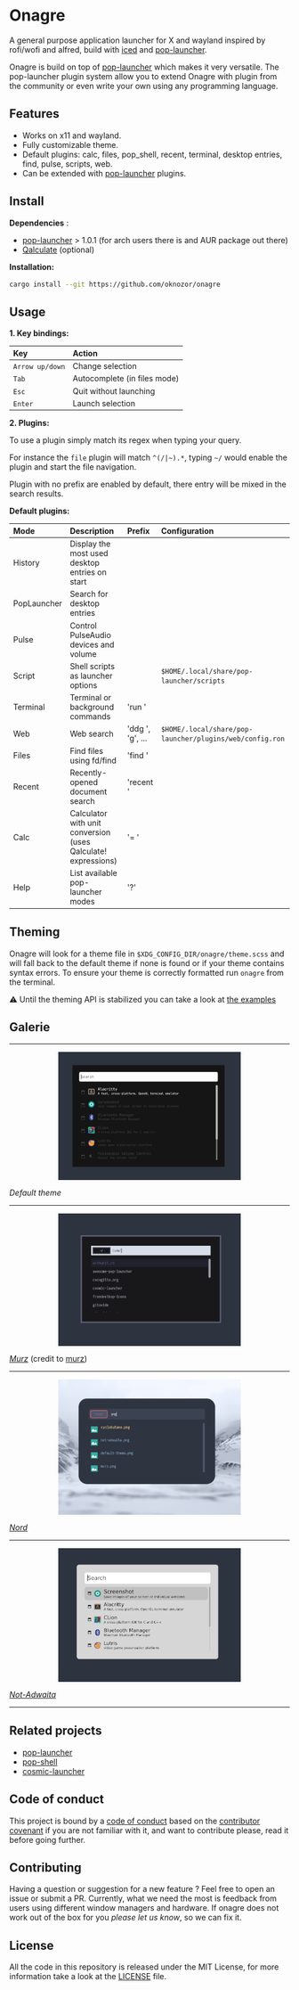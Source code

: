 # Onagre 

A general purpose application launcher for X and wayland  inspired by rofi/wofi and alfred, build with [iced](https://github.com/hecrj/iced/)
and [pop-launcher](https://github.com/pop-os/launcher).

Onagre is build on top of [pop-launcher](https://github.com/pop-os/launcher) which makes it very versatile.
The pop-launcher plugin system allow you to extend Onagre with plugin from the community or even write your own
using any programming language. 

## Features

- Works on x11 and wayland.
- Fully customizable theme.
- Default plugins: calc, files, pop_shell, recent, terminal, desktop entries, find, pulse, scripts, web.
- Can be extended with [pop-launcher](https://github.com/pop-os/launcher) plugins.

## Install

**Dependencies** :
- [pop-launcher](https://github.com/pop-os/launcher) > 1.0.1 (for arch users there is and AUR package out there)
- [Qalculate](http://qalculate.github.io/) (optional)

**Installation:**

```bash
cargo install --git https://github.com/oknozor/onagre
```

## Usage

**1. Key bindings:**


| Key             | Action                       | 
|:----------------|:-----------------------------|
| `Arrow up/down` | Change selection             |
| `Tab`           | Autocomplete (in files mode) | 
| `Esc`           | Quit without launching       | 
| `Enter`         | Launch selection             | 

**2. Plugins:**

To use a plugin simply match its regex when typing your query.

For instance the `file` plugin will match `^(/|~).*`, typing `~/` would enable the plugin and start the file navigation.

Plugin with no prefix are enabled by default, there entry will be mixed in the search results.

**Default plugins:**

| Mode        | Description                                                   | Prefix           | Configuration                                            |
|:------------|:--------------------------------------------------------------|:-----------------|:---------------------------------------------------------|
| History     | Display the most used desktop entries on start                |                  |                                                          |
| PopLauncher | Search for desktop entries                                    |                  |                                                          |
| Pulse       | Control PulseAudio devices and volume                         |                  |                                                          |
| Script      | Shell scripts as launcher options                             |                  | `$HOME/.local/share/pop-launcher/scripts`                |
| Terminal    | Terminal or background commands                               | 'run '           |                                                          | 
| Web         | Web search                                                    | 'ddg ', 'g', ... | `$HOME/.local/share/pop-launcher/plugins/web/config.ron` |
| Files       | Find files using fd/find                                      | 'find '          |                                                          |
| Recent      | Recently-opened document search                               | 'recent '        |                                                          |
| Calc        | Calculator with unit conversion (uses Qalculate! expressions) | '= '             |                                                          |
| Help        | List available pop-launcher modes                             | '?'              |                                                          |


## Theming

Onagre will look for a theme file in `$XDG_CONFIG_DIR/onagre/theme.scss` and will fall back to the default theme if none 
is found or if your theme contains syntax errors. To ensure your theme is correctly formatted run `onagre` from the terminal.

⚠ Until the theming API is stabilized you can take a look at [the examples](docs/config.example-ugly.scss)

## Galerie

---
<img src="docs/screenshots/default-theme.png" alt="default-theme-screenshot" style="display: block; margin-left: auto; margin-right: auto; width: 65%;"/>

*Default theme*

---
<img src="docs/screenshots/murz.png" alt="murz-theme-screenshot" style="display: block; margin-left: auto; margin-right: auto; width: 65%;"/>

[*Murz*](docs/theme_examples/murz.scss) (credit to [murz](https://github.com/Murzchnvok/rofi-collection))

---
<img src="docs/screenshots/nord-rounded.png" alt="simple-theme-screenshot" style="display: block; margin-left: auto; margin-right: auto; width: 65%;"/>

[*Nord*](docs/theme_examples/nord-rounded.scss)

---
<img src="docs/screenshots/not-adwaita.png" alt="not-adwaita-theme-screenshot" style="display: block; margin-left: auto; margin-right: auto; width: 65%;"/>

[*Not-Adwaita*](docs/theme_examples/not-adwaita.scss)
___

## Related projects

- [pop-launcher](https://github.com/pop-os/launcher)
- [pop-shell](https://github.com/pop-os/shell/)
- [cosmic-launcher](https://github.com/pop-os/cosmic-launcher)

## Code of conduct

This project is bound by a [code of conduct](CODE_OF_CONDUCT.md) based on the [contributor covenant](https://www.contributor-covenant.org/) if you are not familiar with it, and want to contribute please, read it before going further.

## Contributing

Having a question or suggestion for a new feature ? Feel free to open an issue or submit a PR.
Currently, what we need the most is feedback from users using different window managers and hardware. 
If onagre does not work out of the box for you *please let us know*, so we can fix it.

## License 

All the code in this repository is released under the MIT License, for more information take a look at the [LICENSE](LICENSE) file.
